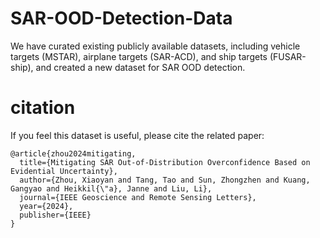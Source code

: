 # SAR-OOD-Detection-Data
We have curated existing publicly available datasets, including vehicle targets (MSTAR), airplane targets (SAR-ACD), and ship targets (FUSAR-ship), and created a new dataset for SAR OOD detection.

# citation
If you feel this dataset is useful, please cite the related paper:

```
@article{zhou2024mitigating,
  title={Mitigating SAR Out-of-Distribution Overconfidence Based on Evidential Uncertainty},
  author={Zhou, Xiaoyan and Tang, Tao and Sun, Zhongzhen and Kuang, Gangyao and Heikkil{\"a}, Janne and Liu, Li},
  journal={IEEE Geoscience and Remote Sensing Letters},
  year={2024},
  publisher={IEEE}
}
```
